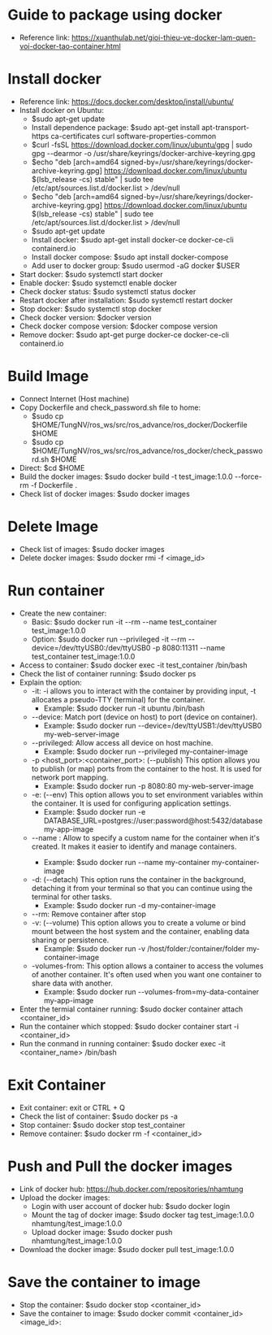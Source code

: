 # Guide to package using docker
- Reference link: https://xuanthulab.net/gioi-thieu-ve-docker-lam-quen-voi-docker-tao-container.html

# Install docker
- Reference link: https://docs.docker.com/desktop/install/ubuntu/
- Install docker on Ubuntu: 
    + $sudo apt-get update
    + Install dependence package: $sudo apt-get install apt-transport-https ca-certificates curl software-properties-common
    + $curl -fsSL https://download.docker.com/linux/ubuntu/gpg | sudo gpg --dearmor -o /usr/share/keyrings/docker-archive-keyring.gpg
    + $echo "deb [arch=amd64 signed-by=/usr/share/keyrings/docker-archive-keyring.gpg] https://download.docker.com/linux/ubuntu $(lsb_release -cs) stable" | sudo tee /etc/apt/sources.list.d/docker.list > /dev/null
    + $echo "deb [arch=amd64 signed-by=/usr/share/keyrings/docker-archive-keyring.gpg] https://download.docker.com/linux/ubuntu $(lsb_release -cs) stable" | sudo tee /etc/apt/sources.list.d/docker.list > /dev/null
    + $sudo apt-get update
    + Install docker: $sudo apt-get install docker-ce docker-ce-cli containerd.io
    + Install docker compose: $sudo apt install docker-compose
    + Add user to docker group: $sudo usermod -aG docker $USER
- Start docker: $sudo systemctl start docker
- Enable docker: $sudo systemctl enable docker
- Check docker status: $sudo systemctl status docker
- Restart docker after installation: $sudo systemctl restart docker
- Stop docker: $sudo systemctl stop docker
- Check docker version: $docker version
- Check docker compose version: $docker compose version
- Remove docker: $sudo apt-get purge docker-ce docker-ce-cli containerd.io

# Build Image
- Connect Internet (Host machine)
- Copy Dockerfile and check_password.sh file to home: 
    + $sudo cp $HOME/TungNV/ros_ws/src/ros_advance/ros_docker/Dockerfile $HOME
    + $sudo cp $HOME/TungNV/ros_ws/src/ros_advance/ros_docker/check_password.sh $HOME
- Direct: $cd $HOME
- Build the docker images: $sudo docker build -t test_image:1.0.0 --force-rm -f Dockerfile .
- Check list of docker images: $sudo docker images

# Delete Image
- Check list of images: $sudo docker images
- Delete docker images: $sudo docker rmi -f <image_id>

# Run container
- Create the new container: 
    + Basic: $sudo docker run -it --rm --name test_container test_image:1.0.0
    + Option: $sudo docker run --privileged -it --rm --device=/dev/ttyUSB0:/dev/ttyUSB0 -p 8080:11311 --name test_container test_image:1.0.0
- Access to container: $sudo docker exec -it test_container /bin/bash
- Check the list of container running: $sudo docker ps
- Explain the option: 
    + -it: -i allows you to interact with the container by providing input, -t allocates a pseudo-TTY (terminal) for the container. 
        + Example: $sudo docker run -it ubuntu /bin/bash
    + --device: Match port (device on host) to port (device on container). 
        + Example: $sudo docker run --device=/dev/ttyUSB1:/dev/ttyUSB0 my-web-server-image
    + --privileged: Allow access all device on host machine. 
        + Example: $sudo docker run --privileged my-container-image
    + -p <host_port>:<container_port>: (--publish) This option allows you to publish (or map) ports from the container to the host. It is used for network port mapping.
        + Example: $sudo docker run -p 8080:80 my-web-server-image
    + -e: (--env) This option allows you to set environment variables within the container. It is used for configuring application settings. 
        + Example: $sudo docker run -e DATABASE_URL=postgres://user:password@host:5432/database my-app-image
    + --name <name>: Allow to specify a custom name for the container when it's created. It makes it easier to identify and manage containers. 
        + Example: $sudo docker run --name my-container my-container-image
    + -d: (--detach) This option runs the container in the background, detaching it from your terminal so that you can continue using the terminal for other tasks.
        + Example: $sudo docker run -d my-container-image
    + --rm: Remove container after stop
    + -v: (--volume) This option allows you to create a volume or bind mount between the host system and the container, enabling data sharing or persistence.
        + Example: $sudo docker run -v /host/folder:/container/folder my-container-image
    + -volumes-from: This option allows a container to access the volumes of another container. It's often used when you want one container to share data with another.
        + Example: $sudo docker run --volumes-from=my-data-container my-app-image
- Enter the termial container running: $sudo docker container attach <container_id>
- Run the container which stopped: $sudo docker container start -i <container_id>
- Run the conmand in running container: $sudo docker exec -it <container_name> /bin/bash

# Exit Container
- Exit container: exit or CTRL + Q
- Check the list of container: $sudo docker ps -a
- Stop container: $sudo docker stop test_container
- Remove container: $sudo docker rm -f <container_id>

# Push and Pull the docker images
- Link of docker hub: https://hub.docker.com/repositories/nhamtung
- Upload the docker images:
    + Login with user account of docker hub: $sudo docker login
    + Mount the tag of docker image: $sudo docker tag test_image:1.0.0 nhamtung/test_image:1.0.0
    + Upload docker image: $sudo docker push nhamtung/test_image:1.0.0
- Download the docker image: $sudo docker pull test_image:1.0.0

# Save the container to image
- Stop the container: $sudo docker stop <container_id>
- Save the container to image: $sudo docker commit <container_id> <image_id>:<version>
